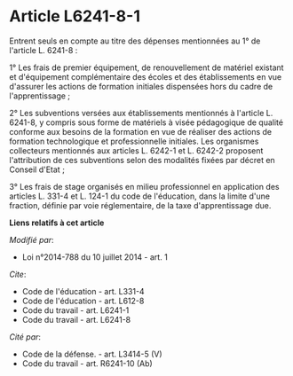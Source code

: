 # Article L6241-8-1

Entrent seuls en compte au titre des dépenses mentionnées au 1° de l'article L. 6241-8 : 

1° Les frais de premier équipement, de renouvellement de matériel existant et d'équipement complémentaire des écoles et des
établissements en vue d'assurer les actions de formation initiales dispensées hors du cadre de l'apprentissage ; 

2° Les subventions versées aux établissements mentionnés à l'article L. 6241-8, y compris sous forme de matériels à visée
pédagogique de qualité conforme aux besoins de la formation en vue de réaliser des actions de formation technologique et
professionnelle initiales. Les organismes collecteurs mentionnés aux articles L. 6242-1 et L. 6242-2 proposent l'attribution
de ces subventions selon des modalités fixées par décret en Conseil d'Etat ; 

3° Les frais de stage organisés en milieu professionnel en application des articles L. 331-4 et L. 124-1 du code de
l'éducation, dans la limite d'une fraction, définie par voie réglementaire, de la taxe d'apprentissage due.

**Liens relatifs à cet article**

_Modifié par_:

  - Loi n°2014-788 du 10 juillet 2014 - art. 1

_Cite_:

  - Code de l'éducation - art. L331-4
  - Code de l'éducation - art. L612-8
  - Code du travail - art. L6241-1
  - Code du travail - art. L6241-8

_Cité par_:

  - Code de la défense. - art. L3414-5 (V)
  - Code du travail - art. R6241-10 (Ab)
